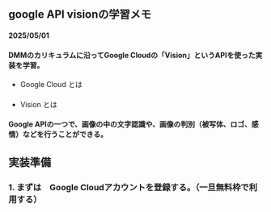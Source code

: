 ## google API visionの学習メモ
#### 2025/05/01
#### DMMのカリキュラムに沿ってGoogle Cloudの「Vision」というAPIを使った実装を学習。
* Google Cloud とは
####
* Vision とは
#### Google APIの一つで、画像の中の文字認識や、画像の判別（被写体、ロゴ、感情）などを行うことができる。

## 実装準備
### 1. まずは　Google Cloudアカウントを登録する。（一旦無料枠で利用する）
###